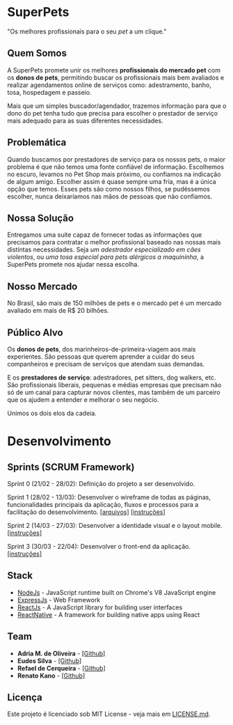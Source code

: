 # SuperPets

"Os melhores profissionais para o seu *pet* a um clique."

## Quem Somos
A SuperPets promete unir os melhores **profissionais do mercado pet** com os **donos de pets**, permitindo buscar os profissionais mais bem avaliados e realizar agendamentos online de serviços como: adestramento, banho, tosa, hospedagem e passeio. 

Mais que um simples buscador/agendador, trazemos informação para que o dono do pet tenha tudo que precisa para escolher o prestador de serviço mais adequado para as suas diferentes necessidades.

## Problemática
Quando buscamos por prestadores de serviço para os nossos pets, o maior problema é que não temos uma fonte confiável de informação. Escolhemos no escuro, levamos no Pet Shop mais próximo, ou confiamos na indicação de algum amigo. Escolher assim é quase sempre uma fria, mas é a única opção que temos. Esses pets são como nossos filhos, se pudéssemos escolher, nunca deixaríamos nas mãos de pessoas que não confiamos. 

## Nossa Solução
Entregamos uma suíte capaz de fornecer todas as informações que precisamos para contratar o melhor profissional baseado nas nossas mais distintas necessidades. Seja *um adestrador especializado em cães violentos*, ou *uma tosa especial para pets alérgicos a maquininha*, a SuperPets promete nos ajudar nessa escolha. 

## Nosso Mercado
No Brasil, são mais de 150 milhões de pets e o mercado pet é um mercado avaliado em mais de R$ 20 bilhões. 

## Público Alvo
Os **donos de pets**, dos marinheiros-de-primeira-viagem aos mais experientes. São pessoas que querem aprender a cuidar do seus companheiros e precisam de serviços que atendam suas demandas. 

E os **prestadores de serviço**: adestradores, pet sitters, dog walkers, etc. São profissionais liberais, pequenas e médias empresas que precisam não só de um canal para capturar novos clientes, mas também de um parceiro que os ajudem a entender e melhorar o seu negócio. 

Unimos os dois elos da cadeia.

# Desenvolvimento
## Sprints (SCRUM Framework)
Sprint 0 (21/02 - 28/02): Definição do projeto a ser desenvolvido.

Sprint 1 (28/02 - 13/03): Desenvolver o wireframe de todas as páginas, funcionalidades principais da aplicação, fluxos e processos para a facilitação do desenvolvimento. [[arquivos]](https://github.com/renatokano/dh-super-pets/tree/master/layout) [[instruções]](https://github.com/renatokano/dh-super-pets/blob/master/instructions/Sprint-1.pdf)

Sprint 2 (14/03 - 27/03): Desenvolver a identidade visual e o layout mobile. [[instruções]](https://github.com/renatokano/dh-super-pets/blob/master/instructions/Sprint-2.pdf)

Sprint 3 (30/03 - 22/04): Desenvolver o front-end da aplicação. [[instruções]](https://github.com/renatokano/dh-super-pets/blob/master/instructions/Sprint-3.pdf)


## Stack
* [NodeJs](https://nodejs.org/dist/latest-v12.x/docs/api/) - JavaScript runtime built on Chrome's V8 JavaScript engine
* [ExpressJs](https://expressjs.com/en/4x/api.html) - Web Framework
* [ReactJs](https://reactjs.org/docs/getting-started.html) - A JavaScript library for building user interfaces
* [ReactNative](https://facebook.github.io/react-native) - A framework for building native apps using React

## Team
* **Adria M. de Oliveira** - [[Github]](https://github.com/adriamenezes)
* **Eudes Silva** - [[Github]](https://github.com/EudesJS)
* **Refael de Cerqueira** - [[Github]](#)
* **Renato Kano** - [[Github]](https://github.com/renatokano)

## Licença
Este projeto é licenciado sob MIT License - veja mais em [LICENSE.md](LICENSE.md).
